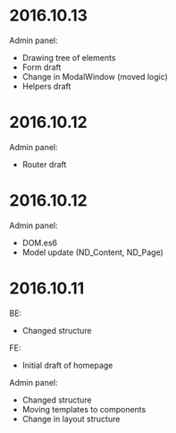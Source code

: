 2016.10.13
==================================
Admin panel:
- Drawing tree of elements
- Form draft
- Change in ModalWindow (moved logic)
- Helpers draft


2016.10.12
==================================
Admin panel:
- Router draft


2016.10.12
==================================
Admin panel:
- DOM.es6
- Model update (ND_Content, ND_Page)


2016.10.11
==================================
BE:
- Changed structure

FE:
- Initial draft of homepage

Admin panel:
- Changed structure
- Moving templates to components
- Change in layout structure
